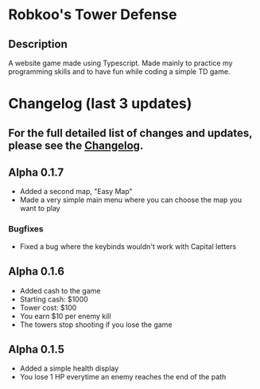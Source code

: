 # Robkoo's Tower Defense

## Description
A website game made using Typescript. Made mainly to practice my programming skills and to have fun while coding a simple TD game.

# Changelog (last 3 updates)

## For the full detailed list of changes and updates, please see the [Changelog](CHANGELOG.md).

## Alpha 0.1.7
- Added a second map, "Easy Map"
- Made a very simple main menu where you can choose the map you want to play

### Bugfixes
- Fixed a bug where the keybinds wouldn't work with Capital letters

## Alpha 0.1.6
- Added cash to the game
- Starting cash: $1000
- Tower cost: $100
- You earn $10 per enemy kill
- The towers stop shooting if you lose the game

## Alpha 0.1.5
- Added a simple health display
- You lose 1 HP everytime an enemy reaches the end of the path